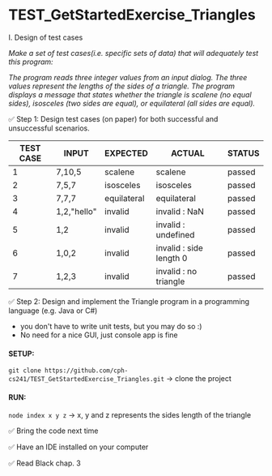 # TEST_GetStartedExercise_Triangles
I. Design of test cases

_Make a set of test cases(i.e. specific sets of data) that will adequately test this program:_

_The program reads three integer values from an input dialog. The three values represent the lengths of the sides of a triangle. The program displays a message that states whether the triangle is scalene (no equal sides), isosceles (two sides are equal), or equilateral (all sides are equal)._

:white_check_mark: Step 1: Design test cases (on paper) for both successful and unsuccessful scenarios.

| TEST CASE|       INPUT      |          EXPECTED        |          ACTUAL          |         STATUS           |
|----------|------------------|--------------------------|--------------------------|--------------------------|
|    1     |      7,10,5      |          scalene         |          scalene         |         passed           |
|    2     |      7,5,7       |          isosceles       |         isosceles        |         passed           |
|    3     |      7,7,7       |          equilateral     |        equilateral       |         passed           |
|    4     |   1,2,"hello"    |          invalid         |       invalid : NaN      |         passed           |
|    5     |       1,2        |          invalid         |   invalid : undefined    |         passed           |
|    6     |       1,0,2      |          invalid         | invalid : side length 0  |         passed           |
|    7     |       1,2,3      |          invalid         | invalid : no triangle    |         passed           |

:white_check_mark: Step 2: Design and implement the Triangle program in a programming language (e.g. Java or C#)
  - you don't have to write unit tests, but you may do so :)
  - No need for a nice GUI, just console app is fine


 #### SETUP:
 `git clone https://github.com/cph-cs241/TEST_GetStartedExercise_Triangles.git` -> clone the project

 #### RUN:   
 `node index x y z` -> x, y and z represents the sides length of the triangle

 :white_check_mark: Bring the code next time

 :white_check_mark: Have an IDE installed on your computer

 :white_check_mark: Read Black chap. 3

